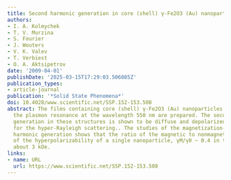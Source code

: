```yaml
---
title: Second harmonic generation in core (shell) γ-Fe2O3 (Au) nanoparticles
authors:
- I. A. Kolmychek
- T. V. Murzina
- S. Fourier
- J. Wouters
- V. K. Valev
- T. Verbiest
- O. A. Aktsipetrov
date: '2009-04-01'
publishDate: '2025-03-15T17:29:03.506085Z'
publication_types:
- article-journal
publication: '*Solid State Phenomena*'
doi: 10.4028/www.scientific.net/SSP.152-153.508
abstract: The films containing core (shell) γ-Fe2O3 (Au) nanoparticles that possess
  the plasmon resonance at the wavelength 550 nm are prepared. The second harmonic
  generation in these structures is shown to be diffuse and depolarized, that is typical
  for the hyper-Rayleigh scattering.. The studies of the magnetization-induced second
  harmonic generation shows that the ratio of the magnetic to nonmagnetic components
  of the hyperpolarizability of a single nanoparticle, γM/γ0 ~ 0.4 in the field of
  about 3 kOe.
links:
- name: URL
  url: https://www.scientific.net/SSP.152-153.508
---
```

